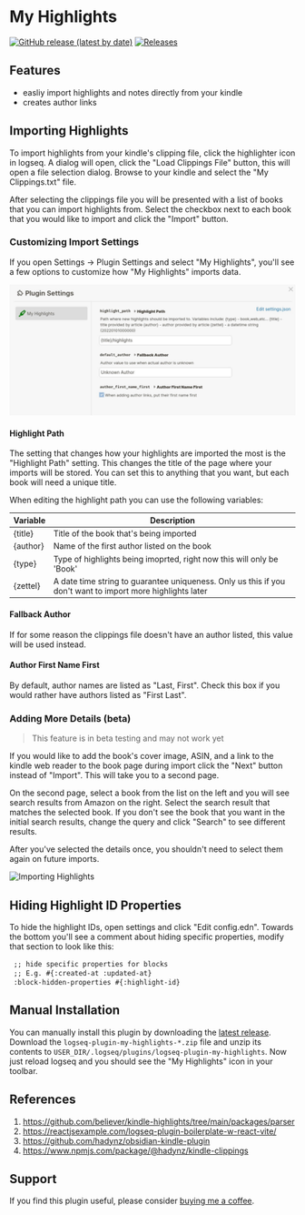 # My Highlights

[![GitHub release (latest by date)](https://img.shields.io/github/v/release/theBenForce/logseq-plugin-my-highlights)](https://github.com/theBenForce/logseq-plugin-my-highlights/releases)
[![Releases](https://github.com/theBenForce/logseq-plugin-my-highlights/actions/workflows/main.yml/badge.svg)](https://github.com/theBenForce/logseq-plugin-my-highlights/actions/workflows/main.yml)

## Features

  - easliy import highlights and notes directly from your kindle
  - creates author links

## Importing Highlights

To import highlights from your kindle's clipping file, click the highlighter icon in logseq.
A dialog will open, click the "Load Clippings File" button, this will open a file selection dialog.
Browse to your kindle and select the "My Clippings.txt" file.

After selecting the clippings file you will be presented with a list of books that you can
import highlights from. Select the checkbox next to each book that you would like to import and click
the "Import" button.

### Customizing Import Settings

If you open Settings -> Plugin Settings and select "My Highlights", you'll see a few options to
customize how "My Highlights" imports data.

![Plugin Settings](docs/settings.jpg)

#### Highlight Path

The setting that changes how your highlights are imported the most is the "Highlight Path" setting. This
changes the title of the page where your imports will be stored. You can set this to anything that you
want, but each book will need a unique title.

When editing the highlight path you can use the following variables:

| Variable | Description |
| --- | --- |
| {title} | Title of the book that's being imported |
| {author} | Name of the first author listed on the book |
| {type} | Type of highlights being imoprted, right now this will only be 'Book' |
| {zettel} | A date time string to guarantee uniqueness. Only us this if you don't want to import more highlights later |

#### Fallback Author

If for some reason the clippings file doesn't have an author listed, this value will be used instead.

#### Author First Name First

By default, author names are listed as "Last, First". Check this box if you would rather have authors listed as "First Last".

### Adding More Details (beta)

> This feature is in beta testing and may not work yet

If you would like to add the book's cover image, ASIN, and a link to the kindle web reader to the
book page during import click the "Next" button instead of "Import". This will take you to a second
page.

On the second page, select a book from the list on the left and you will see search results from
Amazon on the right. Select the search result that matches the selected book. If you don't see the
book that you want in the initial search results, change the query and click "Search" to see different
results.

After you've selected the details once, you shouldn't need to select them again on future imports.

![Importing Highlights](./docs/sample_import.gif)

## Hiding Highlight ID Properties

To hide the highlight IDs, open settings and click "Edit config.edn". Towards
the bottom you'll see a comment about hiding specific properties, modify that
section to look like this:

```
 ;; hide specific properties for blocks
 ;; E.g. #{:created-at :updated-at}
 :block-hidden-properties #{:highlight-id}
```

## Manual Installation

You can manually install this plugin by downloading the [latest release](https://github.com/theBenForce/logseq-plugin-my-highlights/releases). Download the `logseq-plugin-my-highlights-*.zip` file and unzip its contents to `USER_DIR/.logseq/plugins/logseq-plugin-my-highlights`. Now just reload logseq and you should see the "My Highlights" icon in your toolbar.

## References
  1. https://github.com/believer/kindle-highlights/tree/main/packages/parser
  2. https://reactjsexample.com/logseq-plugin-boilerplate-w-react-vite/
  3. https://github.com/hadynz/obsidian-kindle-plugin
  4. https://www.npmjs.com/package/@hadynz/kindle-clippings

## Support

If you find this plugin useful, please consider [buying me a coffee](https://www.buymeacoffee.com/theBenForce/e/80852).
